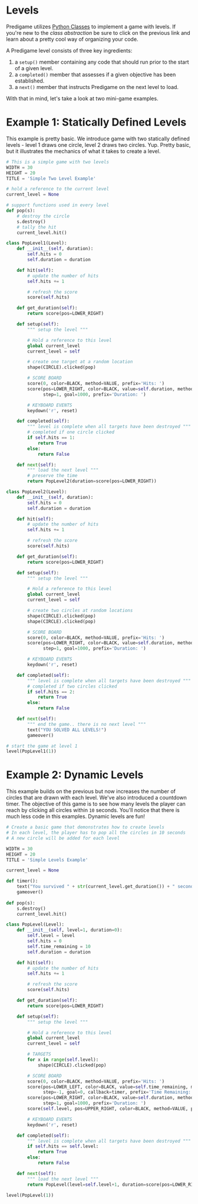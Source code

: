 Levels
===========
Predigame utilizes [Python Classes](https://docs.python.org/3/tutorial/classes.html) to implement a game with levels. If you're new to the *class abstraction* be sure to click on the previous link and learn about a pretty cool way of organizing your code.  

A Predigame level consists of three key ingredients:

1. a `setup()` member containing any code that should run prior to the start of a given level.
2. a `completed()` member that assesses if a given objective has been established.
3. a `next()` member that instructs Predigame on the next level to load.

With that in mind, let's take a look at two mini-game examples.

# Example 1: Statically Defined Levels

This example is pretty basic. We introduce game with two statically defined levels - level 1 draws one circle, level 2 draws two circles. Yup. Pretty basic, but it illustrates the mechanics of what it takes to create a level.

```python
# This is a simple game with two levels
WIDTH = 30
HEIGHT = 20
TITLE = 'Simple Two Level Example'

# hold a reference to the current level
current_level = None

# support functions used in every level
def pop(s):
    # destroy the circle
    s.destroy()
    # tally the hit
    current_level.hit()

class PopLevel1(Level):
    def __init__(self, duration):
        self.hits = 0
        self.duration = duration

    def hit(self):
        # update the number of hits
        self.hits += 1

        # refresh the score
        score(self.hits)

    def get_duration(self):
        return score(pos=LOWER_RIGHT)

    def setup(self):
        """ setup the level """

        # Hold a reference to this level
        global current_level
        current_level = self

        # create one target at a random location
        shape(CIRCLE).clicked(pop)

        # SCORE BOARD
        score(0, color=BLACK, method=VALUE, prefix='Hits: ')
        score(pos=LOWER_RIGHT, color=BLACK, value=self.duration, method=TIMER,
              step=1, goal=1000, prefix='Duration: ')

        # KEYBOARD EVENTS
        keydown('r', reset)

    def completed(self):
        """ level is complete when all targets have been destroyed """
        # completed if one circle clicked
        if self.hits == 1:
            return True
        else:
            return False

    def next(self):
        """ load the next level """
        # preserve the time
        return PopLevel2(duration=score(pos=LOWER_RIGHT))

class PopLevel2(Level):
    def __init__(self, duration):
        self.hits = 0
        self.duration = duration

    def hit(self):
        # update the number of hits
        self.hits += 1

        # refresh the score
        score(self.hits)

    def get_duration(self):
        return score(pos=LOWER_RIGHT)

    def setup(self):
        """ setup the level """

        # Hold a reference to this level
        global current_level
        current_level = self

        # create two circles at random locations
        shape(CIRCLE).clicked(pop)
        shape(CIRCLE).clicked(pop)

        # SCORE BOARD
        score(0, color=BLACK, method=VALUE, prefix='Hits: ')
        score(pos=LOWER_RIGHT, color=BLACK, value=self.duration, method=TIMER,
              step=1, goal=1000, prefix='Duration: ')

        # KEYBOARD EVENTS
        keydown('r', reset)

    def completed(self):
        """ level is complete when all targets have been destroyed """
        # completed if two circles clicked
        if self.hits == 2:
            return True
        else:
            return False

    def next(self):
        """ end the game.. there is no next level """
        text("YOU SOLVED ALL LEVELS!")
        gameover()

# start the game at level 1
level(PopLevel1(1))
```
# Example 2: Dynamic Levels

This example builds on the previous but now increases the number of circles that are drawn with each level. We've also introduced a countdown timer. The objective of this game is to see how many levels the player can reach by clicking all circles within `10` seconds. You'll notice that there is much less code in this examples. Dynamic levels are fun!

```python
# Create a basic game that demonstrates how to create levels
# In each level, the player has to pop all the circles in 10 seconds
# A new circle will be added for each level

WIDTH = 30
HEIGHT = 20
TITLE = 'Simple Levels Example'

current_level = None

def timer():
    text("You survived " + str(current_level.get_duration()) + " seconds.")
    gameover()
 
def pop(s):
    s.destroy()
    current_level.hit()

class PopLevel(Level):
    def __init__(self, level=1, duration=0):
        self.level = level
        self.hits = 0
        self.time_remaining = 10
        self.duration = duration

    def hit(self):
        # update the number of hits
        self.hits += 1

        # refresh the score
        score(self.hits)

    def get_duration(self):
        return score(pos=LOWER_RIGHT)

    def setup(self):
        """ setup the level """

        # Hold a reference to this level
        global current_level
        current_level = self

        # TARGETS
        for x in range(self.level):
            shape(CIRCLE).clicked(pop)

        # SCORE BOARD
        score(0, color=BLACK, method=VALUE, prefix='Hits: ')
        score(pos=LOWER_LEFT, color=BLACK, value=self.time_remaining, method=TIMER,
              step=-1, goal=0, callback=timer, prefix='Time Remaining: ')
        score(pos=LOWER_RIGHT, color=BLACK, value=self.duration, method=TIMER,
              step=1, goal=1000, prefix='Duration: ')
        score(self.level, pos=UPPER_RIGHT, color=BLACK, method=VALUE, prefix='Level: ')

        # KEYBOARD EVENTS
        keydown('r', reset)

    def completed(self):
        """ level is complete when all targets have been destroyed """
        if self.hits == self.level:
            return True
        else:
            return False

    def next(self):
        """ load the next level """
        return PopLevel(level=self.level+1, duration=score(pos=LOWER_RIGHT))

level(PopLevel(1))

```


